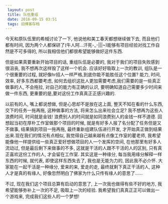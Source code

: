 ```yaml
---
 layout: post
 title: 队伍重组
 date: 2018-09-15 03:51
 tags: 旧博客存档
---
```

今天和原队伍里的希棫讨论了一下, 他说他和美工春天都想继续做下去, 而且他们都有时间,
因为两个人都保研了(牛人阿...汗死-_-|||~)能够有项目经验对找工作自然是不可多得的, 所以我相信他们都很希望能够做好这件东西.



但是如果真要重新开始项目的话, 重组队伍是必要的, 我对于我们的项目失败感到很沮丧, 我不想再次这样毁了这样一个机会. 应该好好吸取上一次的教训,
组队是一个很重要的过程, 就好像hr招人一样严格,到底你能不能胜任这个位置? 能力, 时间, 效率, 好多东西都要考虑,
如何去组织这批人更加需要考虑,我们需要的是一些真正做事的人, 不会拖拉, 对自己的能力有正确的认识, 要明确知道自己需要多少时间来做一件东西,
更重要的是,要对这份工作真真正正感兴趣的.



以前有的人, 嘴上都说想做, 但是心思却不是放在这上面, 整天不知在看的什么东西, 交下的任务一拖再拖, 这种做事的方法, 将来怎么出来社会立足?
我不想再为这些人浪费时间, 时间就是金钱! 浪费别人的时间就是如同浪费别人的金钱一样不道德. 回想起当初在厚朴工作室做那个项目的时候,
就是有好多人报了名分配了任务但是又不做事, 结果搞到项目一拖再拖, 最终重新组建队伍进行开发, 才开始真正做到结果出来.现在我们的情况有点相似,
我觉得自己越来越有点像工作室的瞿老师, 我希望能像他一样提供给一些真正爱好想做项目的人一个发挥的空间, 在他那里有好多人流动过, 但是最后剩下来做事的不多,
这就是干活的人跟不干活的人的区别, 只有真正喜欢这份工作的人, 才会留在工作室. 其实这是一种缘分, 每当我用缘分解释一样东西的时候, 就代表,
即使这样东西失去了, 我也是无能为力的, 因此我不必介怀. 大家能在一起干活是一种缘分, 爱来的来, 爱走的走, 最终就剩下真正干活的人,
这种人才是真的有缘人, 好像忽然明白了佛家为什么只传有缘人的意思了......



不过, 现在我们这个项目总算有启动的意思了, 上一次我也做得有些不好的地方, 我希望能够弥补上一次的不足, 吸取上一次的经验.
我希望我们真真正正可以做出一个游戏来, 完成我们这些人的一个梦想!

